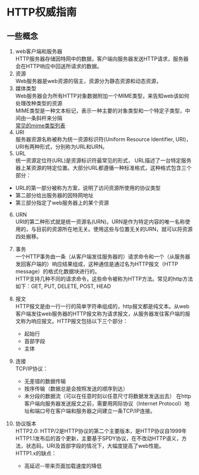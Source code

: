 HTTP权威指南
=

## 一些概念
1. web客户端和服务器  
   HTTP服务器存储因特网中的数据，客户端向服务器发送HTTP请求，服务器会在HTTP响应中回送所请求的数据。
2. 资源  
    Web服务器是web资源的宿主，资源分为静态资源和动态资源，
3. 媒体类型  
    Web服务器会为所有HTTP对象数据附加一个MIME类型，来告知web该如何处理改种类型的资源  
    MIME类型是一种文本标记，表示一种主要的对象类型和一个特定子类型，中间由一条斜杆来分隔  
    [常见的mime类型列表](https://developer.mozilla.org/zh-CN/docs/Web/HTTP/Basics_of_HTTP/MIME_types/Common_types)
4. URI  
    服务器资源名称被称为统一资源标识符(Uniform Resource Identifier, URI)，URI有两种形式，分别称为URL和URN。  
5. URL  
    统一资源定位符(URL)是资源标识符最常见的形式， URL描述了一台特定服务器上某资源的特定位置。大部分URL都遵循一种标准格式，这种格式包含三个部分：
- URL的第一部分被称为方案，说明了访问资源所使用的协议类型
- 第二部分给出服务器的因特网地址
- 第三部分指定了web服务器上的某个资源

6. URN  
    URI的第二种形式就是统一资源名(URN)。URN是作为特定内容的唯一名称使用的，与目前的资源所在地无关。使用这些与位置无关的URN，就可以将资源四处搬移。
7. 事务  
    一个HTTP事务由一条（从客户端发往服务器的）请求命令和一个（从服务器发回客户端的）响应结果组成，这种通信是通过名为HTTP报文（HTTP message）的格式化数据块进行的。  
    HTTP支持几种不同的请求命令，这些命令被称为HTTP方法。常见的http方法如下：GET, PUT, DELETE, POST, HEAD
8. 报文  
    HTTP报文是由一行一行的简单字符串组成的，http报文都是纯文本。从web客户端发往web服务器的HTTP报文称为请求报文，从服务器发往客户端的报文称为响应报文。HTTP报文包括以下三个部分：
    - 起始行    
    - 首部字段
    - 主体
9. 连接  
    TCP/IP协议：
    - 无差错的数据传输
    - 按序传输（数据总是会按照发送的顺序到达）
    - 未分段的数据流（可以在任意时刻以任意尺寸将数据发发送出去）
    在http客户端向服务器发送报文之前，需要用网际协议（Internet Protocol）地址和端口号在客户端和服务器之间建立一条TCP/IP连接。
    
10. 协议版本  
    HTTP2.0: HTTP/2是HTTP协议的第二个主要版本，是HTTP协议自1999年HTTP1.1发布后的首个更新，主要基于SPDY协议，在不改动HTTP语义，方法，状态码，URI及首部字段的情况下，大幅度提高了web性能。  
    HTTP1.x的缺点：
    - 高延迟--带来页面加载速度的降低
      